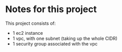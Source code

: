 # Notes for this project

This project consists of:

- 1 ec2 instance
- 1 vpc, with one subnet (taking up the whole CIDR)
- 1 security group associated with the vpc
